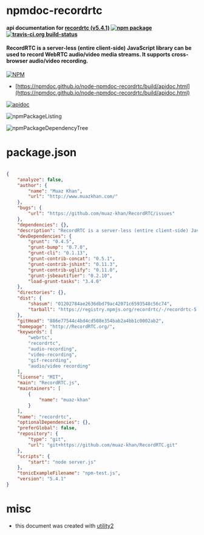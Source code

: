 # npmdoc-recordrtc

#### api documentation for  [recordrtc (v5.4.1)](http://RecordRTC.org/)  [![npm package](https://img.shields.io/npm/v/npmdoc-recordrtc.svg?style=flat-square)](https://www.npmjs.org/package/npmdoc-recordrtc) [![travis-ci.org build-status](https://api.travis-ci.org/npmdoc/node-npmdoc-recordrtc.svg)](https://travis-ci.org/npmdoc/node-npmdoc-recordrtc)

#### RecordRTC is a server-less (entire client-side) JavaScript library can be used to record WebRTC audio/video media streams. It supports cross-browser audio/video recording.

[![NPM](https://nodei.co/npm/recordrtc.png?downloads=true&downloadRank=true&stars=true)](https://www.npmjs.com/package/recordrtc)

- [https://npmdoc.github.io/node-npmdoc-recordrtc/build/apidoc.html](https://npmdoc.github.io/node-npmdoc-recordrtc/build/apidoc.html)

[![apidoc](https://npmdoc.github.io/node-npmdoc-recordrtc/build/screenCapture.buildCi.browser.%252Ftmp%252Fbuild%252Fapidoc.html.png)](https://npmdoc.github.io/node-npmdoc-recordrtc/build/apidoc.html)

![npmPackageListing](https://npmdoc.github.io/node-npmdoc-recordrtc/build/screenCapture.npmPackageListing.svg)

![npmPackageDependencyTree](https://npmdoc.github.io/node-npmdoc-recordrtc/build/screenCapture.npmPackageDependencyTree.svg)



# package.json

```json

{
    "analyze": false,
    "author": {
        "name": "Muaz Khan",
        "url": "http://www.muazkhan.com/"
    },
    "bugs": {
        "url": "https://github.com/muaz-khan/RecordRTC/issues"
    },
    "dependencies": {},
    "description": "RecordRTC is a server-less (entire client-side) JavaScript library can be used to record WebRTC audio/video media streams. It supports cross-browser audio/video recording.",
    "devDependencies": {
        "grunt": "0.4.5",
        "grunt-bump": "0.7.0",
        "grunt-cli": "0.1.13",
        "grunt-contrib-concat": "0.5.1",
        "grunt-contrib-jshint": "0.11.3",
        "grunt-contrib-uglify": "0.11.0",
        "grunt-jsbeautifier": "0.2.10",
        "load-grunt-tasks": "3.4.0"
    },
    "directories": {},
    "dist": {
        "shasum": "01202784ae2636dbd79ac42071c6593548c56c74",
        "tarball": "https://registry.npmjs.org/recordrtc/-/recordrtc-5.4.1.tgz"
    },
    "gitHead": "886e77544c4bd4cd508e354bab2a4bb1c0002ab2",
    "homepage": "http://RecordRTC.org/",
    "keywords": [
        "webrtc",
        "recordrtc",
        "audio-recording",
        "video-recording",
        "gif-recording",
        "audio/video recording"
    ],
    "license": "MIT",
    "main": "RecordRTC.js",
    "maintainers": [
        {
            "name": "muaz-khan"
        }
    ],
    "name": "recordrtc",
    "optionalDependencies": {},
    "preferGlobal": false,
    "repository": {
        "type": "git",
        "url": "git+https://github.com/muaz-khan/RecordRTC.git"
    },
    "scripts": {
        "start": "node server.js"
    },
    "tonicExampleFilename": "npm-test.js",
    "version": "5.4.1"
}
```



# misc
- this document was created with [utility2](https://github.com/kaizhu256/node-utility2)
